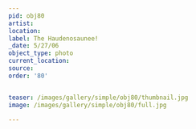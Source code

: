 ```yaml
---
pid: obj80
artist: 
location: 
label: The Haudenosaunee!
_date: 5/27/06
object_type: photo
current_location: 
source: 
order: '80'


teaser: /images/gallery/simple/obj80/thumbnail.jpg
image: /images/gallery/simple/obj80/full.jpg
 
---
```

